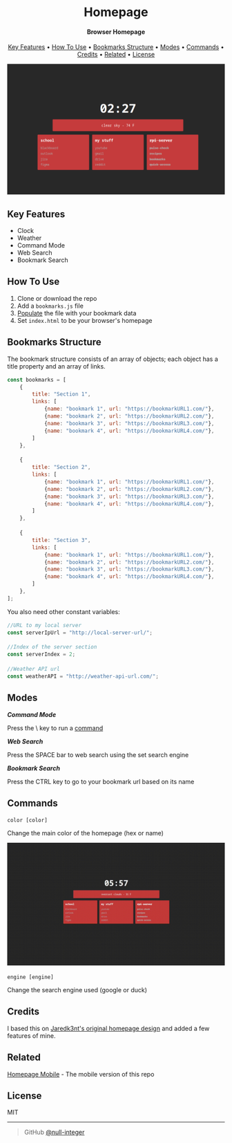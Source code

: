 
<h1 align="center">
  <br>
  Homepage
  <br>
</h1>

<h4 align="center">Browser Homepage</h4>

<p align="center">
  <a href="#key-features">Key Features</a> •
  <a href="#how-to-use">How To Use</a> •
  <a href="#bookmarks-structure">Bookmarks Structure</a> •
  <a href="#modes">Modes</a> •
  <a href="#commands">Commands</a> •
  <a href="#credits">Credits</a> •
  <a href="#related">Related</a> •
  <a href="#license">License</a>
</p>

![screenshot](screenshot.png)

## Key Features

* Clock
* Weather
* Command Mode
* Web Search
* Bookmark Search

## How To Use

1. Clone or download the repo
2. Add a `bookmarks.js` file
3. <a href="#bookmarks-structure">Populate</a> the file with your bookmark data
4. Set `index.html` to be your browser's homepage

## Bookmarks Structure
The bookmark structure consists of an array of objects; each object has a title property and an array of links.

```js
const bookmarks = [
    {
        title: "Section 1",
        links: [
            {name: "bookmark 1", url: "https://bookmarkURL1.com/"},
            {name: "bookmark 2", url: "https://bookmarkURL2.com/"},
            {name: "bookmark 3", url: "https://bookmarkURL3.com/"},
            {name: "bookmark 4", url: "https://bookmarkURL4.com/"},
        ]
    },
    
    {
        title: "Section 2",
        links: [
            {name: "bookmark 1", url: "https://bookmarkURL1.com/"},
            {name: "bookmark 2", url: "https://bookmarkURL2.com/"},
            {name: "bookmark 3", url: "https://bookmarkURL3.com/"},
            {name: "bookmark 4", url: "https://bookmarkURL4.com/"},
        ]
    },
    
    {
        title: "Section 3",
        links: [
            {name: "bookmark 1", url: "https://bookmarkURL1.com/"},
            {name: "bookmark 2", url: "https://bookmarkURL2.com/"},
            {name: "bookmark 3", url: "https://bookmarkURL3.com/"},
            {name: "bookmark 4", url: "https://bookmarkURL4.com/"},
        ]
    },
];
```

You also need other constant variables: 
```js
//URL to my local server
const serverIpUrl = "http://local-server-url/";

//Index of the server section
const serverIndex = 2;

//Weather API url
const weatherAPI = "http://weather-api-url.com/";
```

## Modes

***Command Mode***

Press the \ key to run a <a href="#commands">command</a>

***Web Search***

Press the SPACE bar to web search using the set search engine


***Bookmark Search***

Press the CTRL key to go to your bookmark url based on its name

## Commands

`color [color]`

Change the main color of the homepage (hex or name)

![demo](demo.gif)

`engine [engine]`

Change the search engine used (google or duck)

## Credits

I based this on <a href="https://github.com/Jaredk3nt/homepage">Jaredk3nt's original homepage design</a> and added a few features of mine.

## Related

[Homepage Mobile](https://github.com/null-integer/homepage-mobile) - The mobile version of this repo

## License

MIT

---
>GitHub [@null-integer](https://github.com/null-integer)
